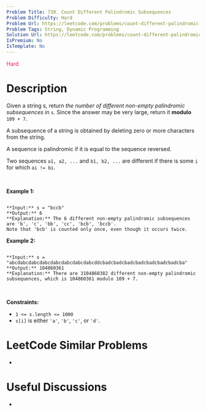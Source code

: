 ```yaml
---
Problem Title: 730. Count Different Palindromic Subsequences
Problem Difficulty: Hard
Problem Url: https://leetcode.com/problems/count-different-palindromic-subsequences/
Problem Tags: String, Dynamic Programming
Solution Url: https://leetcode.com/problems/count-different-palindromic-subsequences/solution/
IsPremium: No
IsTemplate: No
---
```


<span style="color: rgb(233, 30, 99);">Hard</span>

# Description

Given a string s, return *the number of different non-empty palindromic subsequences in* `s`. Since the answer may be very large, return it **modulo** `109 + 7`.


A subsequence of a string is obtained by deleting zero or more characters from the string.


A sequence is palindromic if it is equal to the sequence reversed.


Two sequences `a1, a2, ...` and `b1, b2, ...` are different if there is some `i` for which `ai != bi`.


 


**Example 1:**



```

**Input:** s = "bccb"
**Output:** 6
**Explanation:** The 6 different non-empty palindromic subsequences are 'b', 'c', 'bb', 'cc', 'bcb', 'bccb'.
Note that 'bcb' is counted only once, even though it occurs twice.

```

**Example 2:**



```

**Input:** s = "abcdabcdabcdabcdabcdabcdabcdabcddcbadcbadcbadcbadcbadcbadcbadcba"
**Output:** 104860361
**Explanation:** There are 3104860382 different non-empty palindromic subsequences, which is 104860361 modulo 109 + 7.

```

 


**Constraints:**


* `1 <= s.length <= 1000`
* `s[i]` is either `'a'`, `'b'`, `'c'`, or `'d'`.




# LeetCode Similar Problems

- []()

# Useful Discussions

- []()
